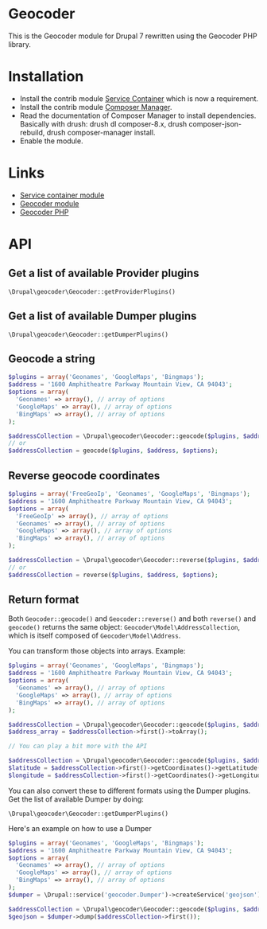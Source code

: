# Geocoder

This is the Geocoder module for Drupal 7 rewritten using the Geocoder PHP library.

# Installation
* Install the contrib module [Service Container](https://www.drupal.org/project/service_container) which is now a requirement.
* Install the contrib module [Composer Manager](https://www.drupal.org/project/composer_manager).
* Read the documentation of Composer Manager to install dependencies. Basically with drush: drush dl composer-8.x, drush composer-json-rebuild, drush composer-manager install.
* Enable the module.

# Links
* [Service container module](https://www.drupal.org/project/service_container)
* [Geocoder module](https://www.drupal.org/project/geocoder)
* [Geocoder PHP](http://geocoder-php.org/)

# API

## Get a list of available Provider plugins

```\Drupal\geocoder\Geocoder::getProviderPlugins()```

## Get a list of available Dumper plugins

```\Drupal\geocoder\Geocoder::getDumperPlugins()```

## Geocode a string

```php
$plugins = array('Geonames', 'GoogleMaps', 'Bingmaps');
$address = '1600 Amphitheatre Parkway Mountain View, CA 94043';
$options = array(
  'Geonames' => array(), // array of options
  'GoogleMaps' => array(), // array of options
  'BingMaps' => array(), // array of options
);

$addressCollection = \Drupal\geocoder\Geocoder::geocode($plugins, $address, $options);
// or
$addressCollection = geocode($plugins, $address, $options);
```

## Reverse geocode coordinates

```php
$plugins = array('FreeGeoIp', 'Geonames', 'GoogleMaps', 'Bingmaps');
$address = '1600 Amphitheatre Parkway Mountain View, CA 94043';
$options = array(
  'FreeGeoIp' => array(), // array of options
  'Geonames' => array(), // array of options
  'GoogleMaps' => array(), // array of options
  'BingMaps' => array(), // array of options
);

$addressCollection = \Drupal\geocoder\Geocoder::reverse($plugins, $address, $options);
// or
$addressCollection = reverse($plugins, $address, $options);
```

## Return format

Both ```Geocoder::geocode()``` and ```Geocoder::reverse()``` and both ```reverse()``` and ```geocode()``` returns the same object: ```Geocoder\Model\AddressCollection```, which is itself composed of ```Geocoder\Model\Address```.

You can transform those objects into arrays. Example:

```php
$plugins = array('Geonames', 'GoogleMaps', 'Bingmaps');
$address = '1600 Amphitheatre Parkway Mountain View, CA 94043';
$options = array(
  'Geonames' => array(), // array of options
  'GoogleMaps' => array(), // array of options
  'BingMaps' => array(), // array of options
);

$addressCollection = \Drupal\geocoder\Geocoder::geocode($plugins, $address, $options);
$address_array = $addressCollection->first()->toArray();

// You can play a bit more with the API

$addressCollection = \Drupal\geocoder\Geocoder::geocode($plugins, $address, $options);
$latitude = $addressCollection->first()->getCoordinates()->getLatitude();
$longitude = $addressCollection->first()->getCoordinates()->getLongitude();
```

You can also convert these to different formats using the Dumper plugins.
Get the list of available Dumper by doing:

```\Drupal\geocoder\Geocoder::getDumperPlugins()```

Here's an example on how to use a Dumper

```php
$plugins = array('Geonames', 'GoogleMaps', 'Bingmaps');
$address = '1600 Amphitheatre Parkway Mountain View, CA 94043';
$options = array(
  'Geonames' => array(), // array of options
  'GoogleMaps' => array(), // array of options
  'BingMaps' => array(), // array of options
);
$dumper = \Drupal::service('geocoder.Dumper')->createService('geojson');

$addressCollection = \Drupal\geocoder\Geocoder::geocode($plugins, $address, $options);
$geojson = $dumper->dump($addressCollection->first());
```
